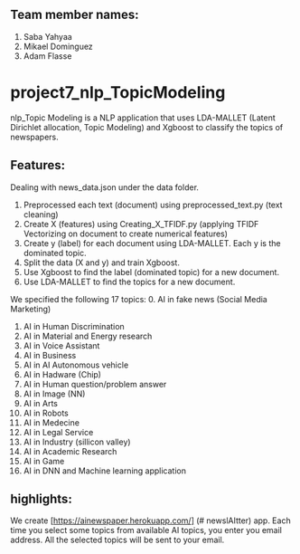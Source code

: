 ## Team member names:
1. Saba Yahyaa
2. Mikael Dominguez
3. Adam Flasse

# project7_nlp_TopicModeling
nlp_Topic Modeling is a NLP application that uses LDA-MALLET (Latent Dirichlet allocation, Topic Modeling) and Xgboost to classify the topics of newspapers.

## Features:
Dealing with news_data.json under the data folder.
1. Preprocessed each text (document) using preprocessed_text.py (text cleaning)
2. Create X (features) using Creating_X_TFIDF.py (applying TFIDF Vectorizing on document to create numerical features)
3. Create y (label) for each document using LDA-MALLET. Each y is the dominated topic.
4. Split the data (X and y) and train Xgboost.
5. Use Xgboost to find the label (dominated topic) for a new document. 
6. Use LDA-MALLET to find the topics for a new document.

We specified the following 17 topics:
0. AI in fake news  (Social Media Marketing)
1. AI in Human Discrimination
2. AI in Material and Energy research
3. AI in Voice Assistant
4. AI in Business
5. AI in AI Autonomous vehicle
6. AI in Hadware (Chip)
7. AI in Human question/problem answer
8. AI in Image (NN)
9. AI in Arts
10. AI in Robots
11. AI in Medecine
12. AI in Legal Service
13. AI in Industry (sillicon valley)
14. AI in Academic Research
15. AI in Game
16. AI in DNN and Machine learning application


## highlights:

We create  [https://ainewspaper.herokuapp.com/] (# newslAItter) app. Each time you select some topics from available AI topics, you enter you email address.
All the selected topics will be sent to your email.


